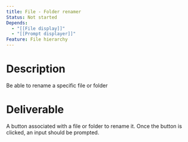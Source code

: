 ```yaml
---
title: File - Folder renamer
Status: Not started
Depends:
  - "[[File display]]"
  - "[[Prompt displayer]]"
Feature: File hierarchy
---
```

# Description
Be able to rename a specific file or folder
  
# Deliverable
A button associated with a file or folder to rename it.
Once the button is clicked, an input should be prompted.